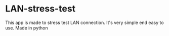 # LAN-stress-test
This app is made to stress test LAN connection. It's very simple end easy to use. Made in python
